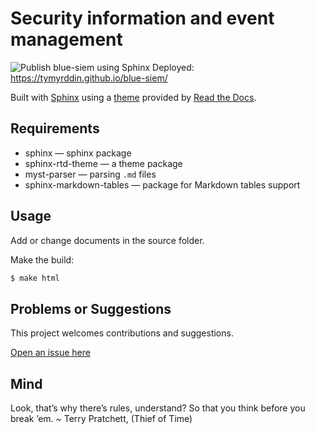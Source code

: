 # Security information and event management

![Publish blue-siem using Sphinx](https://github.com/tymyrddin/blue-siem/workflows/Publish%20blue-siem%20using%20Sphinx/badge.svg?branch=main)
 Deployed: https://tymyrddin.github.io/blue-siem/

Built with [Sphinx](https://www.sphinx-doc.org) using a [theme](https://github.com/readthedocs/sphinx_rtd_theme) provided
by [Read the Docs](https://readthedocs.org/).

## Requirements

* sphinx — sphinx package
* sphinx-rtd-theme — a theme package
* myst-parser — parsing `.md` files
* sphinx-markdown-tables — package for Markdown tables support

## Usage

Add or change documents in the source folder.

Make the build:
```bash
$ make html
```

## Problems or Suggestions

This project welcomes contributions and suggestions. 

[Open an issue here](https://github.com/tymyrddin/blue-siem/issues)

## Mind

Look, that’s why there’s rules, understand? So that you think before you break ’em. ~ Terry Pratchett, (Thief of Time)
